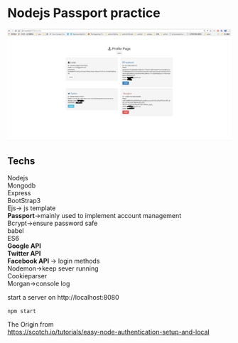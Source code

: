 # Nodejs Passport practice  

<p align="center">
    <img alt="Node.js" src="https://github.com/StebenLee/Nodejs/blob/master/passport/passport.PNG" width="800"/>
</p> 
  
## Techs  
Nodejs  
Mongodb  
Express  
BootStrap3  
Ejs-> js template  
<Strong>Passport</Strong>->mainly used to implement account management  
Bcrypt->ensure password safe  
babel  
ES6  
<Strong>Google API  
Twitter API  
Facebook API  </Strong>-> login methods  
Nodemon->keep sever running  
Cookieparser  
Morgan->console log  

start a server on http://localhost:8080  
```console
npm start
```
The Origin from  
https://scotch.io/tutorials/easy-node-authentication-setup-and-local
